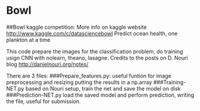# Bowl
##Bowl kaggle competition: More info on kaggle website http://www.kaggle.com/c/datasciencebowl
Predict ocean health, one plankton at a time 

This code prepare the images for the classification problem, do training usign CNN with nolearn, theano, lasagne.
Credits to the posts on D. Nouri blog
http://danielnouri.org/notes/

There are 3 files:
###Prepare_features.py:
useful funtion for image preprocessing and resizing putting the results in a np.array
###Training-NET.py 
based on Nouri setup, train the net and save the model on disk 
###Prediction-NET.py 
load the saved model and perform prediction, writing the file, useful for submission.
